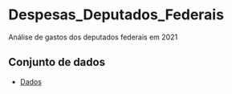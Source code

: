 # Despesas_Deputados_Federais
Análise de gastos dos deputados federais em 2021
##  Conjunto de dados
* [Dados](https://dadosabertos.camara.leg.br/swagger/api.html#staticfile)
